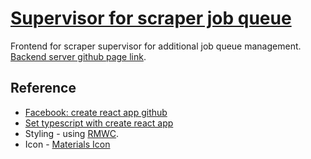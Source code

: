 # [Supervisor for scraper job queue](https://github.com/rivernews/supervisor-scraper-job-queue)

Frontend for scraper supervisor for additional job queue management. [Backend server github page link](https://github.com/rivernews/slack-middleware-server/).

## Reference
- [Facebook: create react app github](https://github.com/facebook/create-react-app)
- [Set typescript with create react app](https://create-react-app.dev/docs/adding-typescript)
- Styling - using [RMWC](https://rmwc.io/buttons).
- Icon - [Materials Icon](https://material.io/resources/icons/?icon=assignment&style=baseline)
